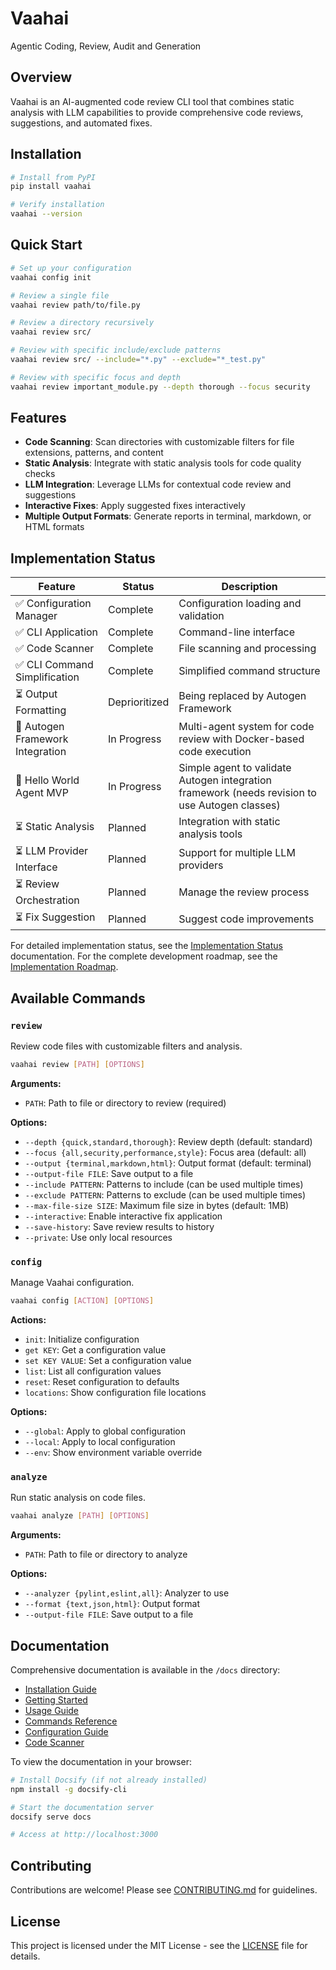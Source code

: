 # Vaahai

Agentic Coding, Review, Audit and Generation

## Overview

Vaahai is an AI-augmented code review CLI tool that combines static analysis with LLM capabilities to provide comprehensive code reviews, suggestions, and automated fixes.

## Installation

```bash
# Install from PyPI
pip install vaahai

# Verify installation
vaahai --version
```

## Quick Start

```bash
# Set up your configuration
vaahai config init

# Review a single file
vaahai review path/to/file.py

# Review a directory recursively
vaahai review src/

# Review with specific include/exclude patterns
vaahai review src/ --include="*.py" --exclude="*_test.py"

# Review with specific focus and depth
vaahai review important_module.py --depth thorough --focus security
```

## Features

- **Code Scanning**: Scan directories with customizable filters for file extensions, patterns, and content
- **Static Analysis**: Integrate with static analysis tools for code quality checks
- **LLM Integration**: Leverage LLMs for contextual code review and suggestions
- **Interactive Fixes**: Apply suggested fixes interactively
- **Multiple Output Formats**: Generate reports in terminal, markdown, or HTML formats

## Implementation Status

| Feature | Status | Description |
|---------|--------|-------------|
| ✅ Configuration Manager | Complete | Configuration loading and validation |
| ✅ CLI Application | Complete | Command-line interface |
| ✅ Code Scanner | Complete | File scanning and processing |
| ✅ CLI Command Simplification | Complete | Simplified command structure |
| ⏳ Output Formatting | Deprioritized | Being replaced by Autogen Framework |
| 🔄 Autogen Framework Integration | In Progress | Multi-agent system for code review with Docker-based code execution |
| 🔄 Hello World Agent MVP | In Progress | Simple agent to validate Autogen integration framework (needs revision to use Autogen classes) |
| ⏳ Static Analysis | Planned | Integration with static analysis tools |
| ⏳ LLM Provider Interface | Planned | Support for multiple LLM providers |
| ⏳ Review Orchestration | Planned | Manage the review process |
| ⏳ Fix Suggestion | Planned | Suggest code improvements |

For detailed implementation status, see the [Implementation Status](/specs/implementation/implementation_status.md) documentation.
For the complete development roadmap, see the [Implementation Roadmap](/specs/implementation/implementation_roadmap.md).

## Available Commands

### `review`

Review code files with customizable filters and analysis.

```bash
vaahai review [PATH] [OPTIONS]
```

**Arguments:**
- `PATH`: Path to file or directory to review (required)

**Options:**
- `--depth {quick,standard,thorough}`: Review depth (default: standard)
- `--focus {all,security,performance,style}`: Focus area (default: all)
- `--output {terminal,markdown,html}`: Output format (default: terminal)
- `--output-file FILE`: Save output to a file
- `--include PATTERN`: Patterns to include (can be used multiple times)
- `--exclude PATTERN`: Patterns to exclude (can be used multiple times)
- `--max-file-size SIZE`: Maximum file size in bytes (default: 1MB)
- `--interactive`: Enable interactive fix application
- `--save-history`: Save review results to history
- `--private`: Use only local resources

### `config`

Manage Vaahai configuration.

```bash
vaahai config [ACTION] [OPTIONS]
```

**Actions:**
- `init`: Initialize configuration
- `get KEY`: Get a configuration value
- `set KEY VALUE`: Set a configuration value
- `list`: List all configuration values
- `reset`: Reset configuration to defaults
- `locations`: Show configuration file locations

**Options:**
- `--global`: Apply to global configuration
- `--local`: Apply to local configuration
- `--env`: Show environment variable override

### `analyze`

Run static analysis on code files.

```bash
vaahai analyze [PATH] [OPTIONS]
```

**Arguments:**
- `PATH`: Path to file or directory to analyze

**Options:**
- `--analyzer {pylint,eslint,all}`: Analyzer to use
- `--format {text,json,html}`: Output format
- `--output-file FILE`: Save output to a file

## Documentation

Comprehensive documentation is available in the `/docs` directory:

- [Installation Guide](docs/installation.md)
- [Getting Started](docs/getting_started.md)
- [Usage Guide](docs/usage.md)
- [Commands Reference](docs/commands.md)
- [Configuration Guide](docs/configuration.md)
- [Code Scanner](docs/scanner.md)

To view the documentation in your browser:

```bash
# Install Docsify (if not already installed)
npm install -g docsify-cli

# Start the documentation server
docsify serve docs

# Access at http://localhost:3000
```

## Contributing

Contributions are welcome! Please see [CONTRIBUTING.md](CONTRIBUTING.md) for guidelines.

## License

This project is licensed under the MIT License - see the [LICENSE](LICENSE) file for details.
